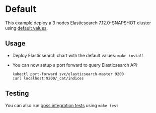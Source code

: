 # Default

This example deploy a 3 nodes Elasticsearch 7.12.0-SNAPSHOT cluster using
[default values][].


## Usage

* Deploy Elasticsearch chart with the default values: `make install`

* You can now setup a port forward to query Elasticsearch API:

  ```
  kubectl port-forward svc/elasticsearch-master 9200
  curl localhost:9200/_cat/indices
  ```


## Testing

You can also run [goss integration tests][] using `make test`


[goss integration tests]: https://github.com/elastic/helm-charts/tree/7.12/elasticsearch/examples/default/test/goss.yaml
[default values]: https://github.com/elastic/helm-charts/tree/7.12/elasticsearch/values.yaml
